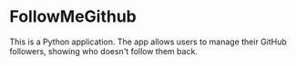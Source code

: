 # FollowMeGithub
This is a Python application. The app allows users to manage their GitHub followers, showing who doesn't follow them back.
